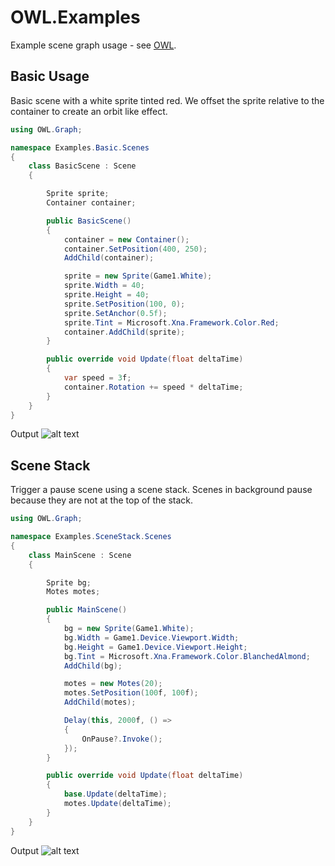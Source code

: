 # OWL.Examples
Example scene graph usage - see [OWL](https://github.com/Owlzy/OWL).




## Basic Usage

Basic scene with a white sprite tinted red. We offset the sprite relative to the container to create an orbit like effect.

```csharp
using OWL.Graph;

namespace Examples.Basic.Scenes
{
    class BasicScene : Scene
    {

        Sprite sprite;
        Container container;

        public BasicScene()
        {
            container = new Container();
            container.SetPosition(400, 250);
            AddChild(container);

            sprite = new Sprite(Game1.White);
            sprite.Width = 40;
            sprite.Height = 40;
            sprite.SetPosition(100, 0);
            sprite.SetAnchor(0.5f);
            sprite.Tint = Microsoft.Xna.Framework.Color.Red;
            container.AddChild(sprite);
        }

        public override void Update(float deltaTime)
        {
            var speed = 3f;
            container.Rotation += speed * deltaTime;
        }
    }
}

```

Output
![alt text](https://cdn.discordapp.com/attachments/483046185997697037/962794518002933851/RedSpin.gif)




## Scene Stack

Trigger a pause scene using a scene stack. Scenes in background pause because they are not at the top of the stack.

```csharp
using OWL.Graph;

namespace Examples.SceneStack.Scenes
{
    class MainScene : Scene
    {

        Sprite bg;
        Motes motes;

        public MainScene()
        {
            bg = new Sprite(Game1.White);
            bg.Width = Game1.Device.Viewport.Width;
            bg.Height = Game1.Device.Viewport.Height;
            bg.Tint = Microsoft.Xna.Framework.Color.BlanchedAlmond;
            AddChild(bg);

            motes = new Motes(20);
            motes.SetPosition(100f, 100f);
            AddChild(motes);

            Delay(this, 2000f, () =>
            {
                OnPause?.Invoke();
            });
        }

        public override void Update(float deltaTime)
        { 
            base.Update(deltaTime);
            motes.Update(deltaTime);
        }
    }
}
```

Output
![alt text](https://cdn.discordapp.com/attachments/483046185997697037/964337178350071808/scenestack.gif)
